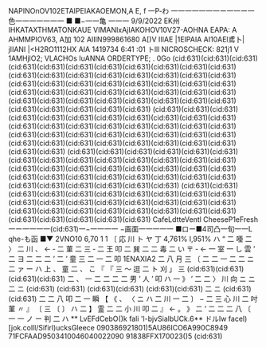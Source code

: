 NAPINOnOV102ETAIPEIAKAOEMON,A E, f 一P‐わ 一一一一一一一ー一一ー一色一一一一一一一 ■ ■−一一亀 一一一 9/9/2022 EK州IHKATAXTHMATONKAUE VIMANIxAjIAKOHOV10V27-AOHNA EAPA: A AHMMPIOV63, A加 102 AIIIN999861680 A[)V IIIAE |1EIPAIA AI10AEl鳶卜| jIIANI |<H2RO1112HX AIA 1419734 6:41 :01 トlll NICROSCHECK: 821j1 V 1AMHjlO2; VLACHOs IuANNA ORDERTYPE; . 0Go (cid:631)(cid:631)(cid:631)(cid:631)(cid:631)(cid:631)(cid:631)(cid:631)(cid:631)(cid:631)(cid:631)(cid:631)(cid:631)(cid:631)(cid:631)(cid:631)(cid:631)(cid:631)(cid:631)(cid:631)(cid:631)(cid:631)(cid:631)(cid:631)(cid:631)(cid:631)(cid:631)(cid:631)(cid:631)(cid:631)(cid:631)(cid:631)(cid:631)(cid:631)(cid:631)(cid:631)(cid:631)(cid:631)(cid:631)(cid:631)(cid:631)(cid:631)(cid:631)(cid:631)(cid:631)(cid:631)(cid:631)(cid:631) (cid:631)(cid:631)(cid:631)(cid:631)(cid:631)(cid:631)(cid:631)(cid:631)(cid:631)(cid:631)(cid:631)(cid:631)(cid:631)(cid:631)(cid:631)(cid:631)(cid:631)(cid:631)(cid:631)(cid:631)(cid:631)(cid:631)(cid:631)(cid:631)(cid:631)(cid:631)(cid:631)(cid:631)(cid:631)(cid:631)(cid:631)(cid:631)(cid:631)(cid:631)(cid:631)(cid:631)(cid:631) (cid:631)(cid:631)(cid:631)(cid:631)(cid:631)(cid:631)(cid:631)(cid:631)(cid:631)(cid:631)(cid:631)(cid:631)(cid:631)(cid:631)(cid:631)(cid:631)(cid:631)(cid:631)(cid:631)(cid:631)(cid:631)(cid:631)(cid:631)(cid:631)(cid:631)(cid:631)(cid:631)(cid:631)(cid:631)(cid:631)(cid:631)(cid:631)(cid:631)(cid:631)(cid:631)(cid:631) (cid:631)(cid:631)(cid:631)(cid:631)(cid:631)(cid:631)(cid:631)(cid:631)(cid:631)(cid:631)(cid:631)(cid:631)(cid:631)(cid:631)(cid:631)(cid:631)(cid:631)(cid:631)(cid:631)(cid:631)(cid:631)(cid:631)(cid:631)(cid:631)(cid:631)(cid:631)(cid:631)(cid:631)(cid:631)(cid:631)(cid:631) CafeLdtteVentl CheeseP1eFresh 一ー一一一一(cid:631)一−一一一一 −画面一一一一一 ■ロー■4司凸一旬一一L qhe-も函 ■▼ 2VNO10 6,70 1 1 〔 応 川 ト ヤ 丁 4,761% l,951% ハ “ 二 唖 二 〉 二 川 、 ← ‐ 二 菫 二 三 ‐ 二 王 叩 二 巽 二 二 毒 二 い 〒 ‐ ← 一 室 一 し 雲 ’ 二 ヨ 二 二 二 ’ 二 ’ 童 三 二 一 二 叩 1ENAXIA2 二 八 月 三 〔 二 二 一 二 二 ニ 二 ァ ー ハ 上 、 童 二 、 こ 『 『 三 〜 逗 二 ト 刈 」 三 (cid:631)(cid:631)(cid:631)(cid:631) 二 、 一 二 二 二 二 男 ’ 人 ’ 叩 ハ 一 》 ’ 二 二 〉 川 向 ニ ニ 二 ニ (cid:631) (cid:631) (cid:631)(cid:631) (cid:631)(cid:631) 二 ニ (cid:631) (cid:631) 二 二 八 叩 二 一 瞬 【 《 、 〈 ニ ハ 二 川 一 二 〕 − 二 三 心 川 二 吋 菫 〃 』 〔 三 〔 〕 ハ 二 】 霊 二 二 小 川 叩 二 』 ← 。 》 二 ’ 二 二 二 八 〔 一 一 ノ ー 判 二 ハ ** LvEFdCebO()k fali 'l-bjvSialbUCk.6** ドルIw facel)[jok.colll/Sifirl)ucksGleece 090386921801)5AU86ICO6A990C8949 71FCFAAD9503410046040022090 91838FFX170023()5 (cid:631)